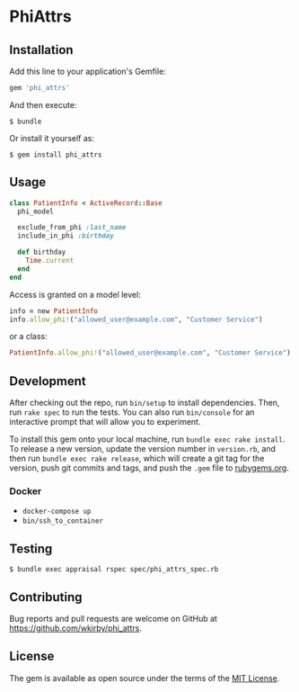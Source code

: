 # PhiAttrs

## Installation

Add this line to your application's Gemfile:

```ruby
gem 'phi_attrs'
```

And then execute:

    $ bundle

Or install it yourself as:

    $ gem install phi_attrs

## Usage

```ruby
class PatientInfo < ActiveRecord::Base
  phi_model

  exclude_from_phi :last_name
  include_in_phi :birthday

  def birthday
    Time.current
  end
end
```

Access is granted on a model level:
```ruby
info = new PatientInfo
info.allow_phi!("allowed_user@example.com", "Customer Service")
```

or a class:
```ruby
PatientInfo.allow_phi!("allowed_user@example.com", "Customer Service")
```

## Development

After checking out the repo, run `bin/setup` to install dependencies. Then, run `rake spec` to run the tests. You can also run `bin/console` for an interactive prompt that will allow you to experiment.

To install this gem onto your local machine, run `bundle exec rake install`. To release a new version, update the version number in `version.rb`, and then run `bundle exec rake release`, which will create a git tag for the version, push git commits and tags, and push the `.gem` file to [rubygems.org](https://rubygems.org).

### Docker

* `docker-compose up`
* `bin/ssh_to_container`

## Testing

    $ bundle exec appraisal rspec spec/phi_attrs_spec.rb

## Contributing

Bug reports and pull requests are welcome on GitHub at https://github.com/wkirby/phi_attrs.

## License

The gem is available as open source under the terms of the [MIT License](https://opensource.org/licenses/MIT).
